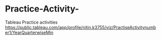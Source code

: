 # Practice-Activity-
Tableau Practice activities 
https://public.tableau.com/app/profile/nitin.k3755/viz/PractiseActivitynumber1/YearQuarterwiseMin
